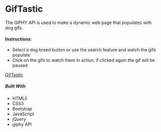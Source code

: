 # GifTastic

The GIPHY API is used to make a dynamic web page that populates with dog gifs.

#### Instructions:
* Select a dog breed button or use the search feature and watch the gifs populate
* Click on the gifs to watch them in action, if clicked again the gif will be paused

[GifTastic](https://eunhyegina.github.io/GifTastic/)


##### Built With
* HTML5
* CSS3
* Bootstrap
* JavaScript
* jQuery
* giphy API
